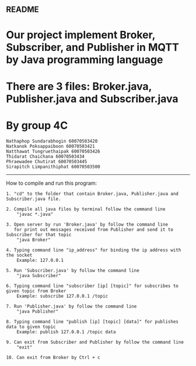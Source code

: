README
------------------------------------------------------------------------------------------------------------
# Our project implement Broker, Subscriber, and Publisher in MQTT by Java programming language
# There are 3 files: Broker.java, Publisher.java and Subscriber.java
# By group 4C
	Nathaphop Sundarabhogin 60070503420
	Natkanok Poksappaiboon 60070503421
	Natthawat Tungruethaipak 60070503426
	Thidarat Chaichana 60070503434
	Phraewadee Chutirat 60070503445
	Sirapitch Limpanithiphat 60070503500
------------------------------------------------------------------------------------------------------------
How to compile and run this program:

	1. "cd" to the folder that contain Broker.java, Publisher.java and Subscriber.java file.

	2. Compile all java files by terminal follow the command line 
		"javac *.java"

	3. Open server by run 'Broker.java' by follow the command line 
	   for print out messages received from Publisher and send it to Subscriber for that topic
		"java Broker"
	
	4. Typing command line "ip_address" for binding the ip address with the socket
		Example: 127.0.0.1

	5. Run 'Subscriber.java' by follow the command line 
		"java Subscriber"

	6. Typing command line "subscriber [ip] [topic]" for subscribes to given topic from Broker
		Example: subscribe 127.0.0.1 /topic

	7. Run 'Publisher.java' by follow the command line 
		"java Publisher"

	8. Typing command line "publish [ip] [topic] [data]" for publishes data to given topic
		Example: publish 127.0.0.1 /topic data

	9. Can exit from Subscriber and Publisher by follow the command line
		"exit"
	
	10. Can exit from Broker by Ctrl + c